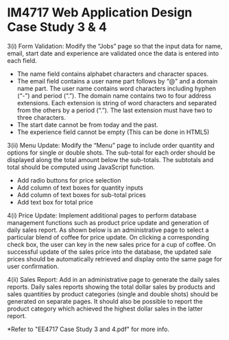 # IM4717 Web Application Design Case Study 3 & 4

3(i) Form Validation: Modify the “Jobs” page so that the input data for name, email, start date and experience are validated once the data is entered into each field.
- The name field contains alphabet characters and character spaces.
- The email field contains a user name part follows by “@” and a domain name part. The user name contains word characters including hyphen (“-”) and period (“.”). The domain name contains two to four address extensions. Each extension is string of word characters and separated from the others by a period (“.”). The last extension must have two to three characters.
- The start date cannot be from today and the past.
- The experience field cannot be empty (This can be done in HTML5)

3(ii) Menu Update: Modify the “Menu” page to include order quantity and options for single or double shots. The sub-total for each order should be displayed along the total amount below the sub-totals. The subtotals and total should be computed using JavaScript function.
- Add	radio	buttons	for	price	selection
- Add	column	of	text	boxes	for	quantity	inputs	
- Add	column	of	text	boxes	for	sub-total	prices
- Add	text	box	for	total	price

4(i) Price Update: Implement additional pages to perform database management functions such as product price update and generation of daily sales report. As shown below is an administrative page to select a particular blend of coffee for price update. On clicking a corresponding check box, the user can key in the new sales price for a cup of coffee. On successful update of the sales price into the database, the updated sale prices should be automatically retrieved and display onto the same page for user confirmation.

4(ii) Sales Report: Add in an administrative page to generate the daily sales reports. Daily sales reports showing the total dollar sales by products and sales quantities by product categories (single and double shots) should be generated on separate pages. It should also be possible to report the product category which achieved the highest dollar sales in the latter report. 

*Refer to "EE4717 Case Study 3 and 4.pdf" for more info.
